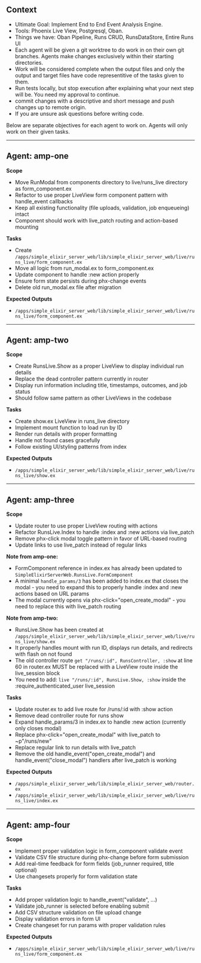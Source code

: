 ## Context
- Ultimate Goal: Implement End to End Event Analysis Engine.
- Tools: Phoenix Live View, Postgresql, Oban.
- Things we have: Oban Pipeline, Runs CRUD, RunsDataStore, Entire Runs UI
- Each agent will be given a git worktree to do work in on their own git branches. Agents make changes exclusively within their starting directories.
- Work will be considered complete when the output files and only the output and target files have code representitive of the tasks given to them.
- Run tests locally, but stop execution after explaining what your next step will be. You need my approval to continue.
- commit changes with a descriptive and short message and push changes up to remote origin.
- If you are unsure ask questions before writing code.

Below are separate objectives for each agent to work on. Agents will only work on their given tasks.

---

## Agent: amp-one
**Scope**
- Move RunModal from components directory to live/runs_live directory as form_component.ex
- Refactor to use proper LiveView form component pattern with handle_event callbacks
- Keep all existing functionality (file uploads, validation, job enqueueing) intact
- Component should work with live_patch routing and action-based mounting

**Tasks**
- Create `/apps/simple_elixir_server_web/lib/simple_elixir_server_web/live/runs_live/form_component.ex`
- Move all logic from run_modal.ex to form_component.ex
- Update component to handle :new action properly
- Ensure form state persists during phx-change events
- Delete old run_modal.ex file after migration

**Expected Outputs**
- `/apps/simple_elixir_server_web/lib/simple_elixir_server_web/live/runs_live/form_component.ex`

---

## Agent: amp-two
**Scope**
- Create RunsLive.Show as a proper LiveView to display individual run details
- Replace the dead controller pattern currently in router
- Display run information including title, timestamps, outcomes, and job status
- Should follow same pattern as other LiveViews in the codebase

**Tasks**
- Create show.ex LiveView in runs_live directory
- Implement mount function to load run by ID
- Render run details with proper formatting
- Handle not found cases gracefully
- Follow existing UI/styling patterns from index

**Expected Outputs**
- `/apps/simple_elixir_server_web/lib/simple_elixir_server_web/live/runs_live/show.ex`

---

## Agent: amp-three
**Scope**
- Update router to use proper LiveView routing with actions
- Refactor RunsLive.Index to handle :index and :new actions via live_patch
- Remove phx-click modal toggle pattern in favor of URL-based routing
- Update links to use live_patch instead of regular links

**Note from amp-one:**
- FormComponent reference in index.ex has already been updated to `SimpleElixirServerWeb.RunsLive.FormComponent`
- A minimal `handle_params/3` has been added to index.ex that closes the modal - you need to expand this to properly handle :index and :new actions based on URL params
- The modal currently opens via phx-click="open_create_modal" - you need to replace this with live_patch routing

**Note from amp-two:**
- RunsLive.Show has been created at `/apps/simple_elixir_server_web/lib/simple_elixir_server_web/live/runs_live/show.ex`
- It properly handles mount with run ID, displays run details, and redirects with flash on not found
- The old controller route `get "/runs/:id", RunsController, :show` at line 60 in router.ex MUST be replaced with a LiveView route inside the live_session block
- You need to add: `live "/runs/:id", RunsLive.Show, :show` inside the :require_authenticated_user live_session

**Tasks**
- Update router.ex to add live route for /runs/:id with :show action
- Remove dead controller route for runs show
- Expand handle_params/3 in index.ex to handle :new action (currently only closes modal)
- Replace phx-click="open_create_modal" with live_patch to ~p"/runs/new"
- Replace regular link to run details with live_patch
- Remove the old handle_event("open_create_modal") and handle_event("close_modal") handlers after live_patch is working

**Expected Outputs**
- `/apps/simple_elixir_server_web/lib/simple_elixir_server_web/router.ex`
- `/apps/simple_elixir_server_web/lib/simple_elixir_server_web/live/runs_live/index.ex`

---

## Agent: amp-four
**Scope**
- Implement proper validation logic in form_component validate event
- Validate CSV file structure during phx-change before form submission
- Add real-time feedback for form fields (job_runner required, title optional)
- Use changesets properly for form validation state

**Tasks**
- Add proper validation logic to handle_event("validate", ...)
- Validate job_runner is selected before enabling submit
- Add CSV structure validation on file upload change
- Display validation errors in form UI
- Create changeset for run params with proper validation rules

**Expected Outputs**
- `/apps/simple_elixir_server_web/lib/simple_elixir_server_web/live/runs_live/form_component.ex`
